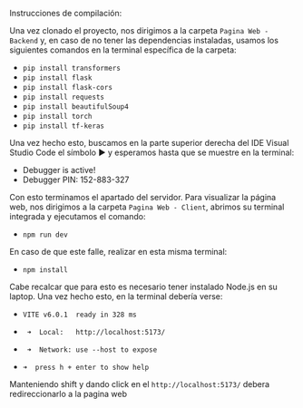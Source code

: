 Instrucciones de compilación:

Una vez clonado el proyecto, nos dirigimos a la carpeta `Pagina Web - Backend` y, en caso de no tener las dependencias instaladas, usamos los siguientes comandos en la terminal específica de la carpeta:

- `pip install transformers`
- `pip install flask`
- `pip install flask-cors`
- `pip install requests`
- `pip install beautifulSoup4`
- `pip install torch`
- `pip install tf-keras`

Una vez hecho esto, buscamos en la parte superior derecha del IDE Visual Studio Code el símbolo ▶︎ y esperamos hasta que se muestre en la terminal:

* Debugger is active!
* Debugger PIN: 152-883-327

Con esto terminamos el apartado del servidor. Para visualizar la página web, nos dirigimos a la carpeta `Pagina Web - Client`, abrimos su terminal integrada y ejecutamos el comando:

- `npm run dev`

En caso de que este falle, realizar en esta misma terminal:

- `npm install`

Cabe recalcar que para esto es necesario tener instalado Node.js en su laptop. Una vez hecho esto, en la terminal debería verse:

- `VITE v6.0.1  ready in 328 ms`

 - ` ➜  Local:   http://localhost:5173/`
 - ` ➜  Network: use --host to expose`
 - `➜  press h + enter to show help`

Manteniendo shift y dando click en el  `http://localhost:5173/` debera redireccionarlo a la pagina web
